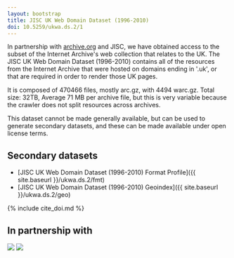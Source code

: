 ```yaml
---
layout: bootstrap
title: JISC UK Web Domain Dataset (1996-2010)
doi: 10.5259/ukwa.ds.2/1
---
```


In partnership with [archive.org](http://www.archive.org/) and JISC, we have obtained access to the subset of the Internet Archive's web collection that relates to the UK. The JISC UK Web Domain Dataset (1996-2010) contains all of the resources from the Internet Archive that were hosted on domains ending in '.uk', or that are required in order to render those UK pages.

It is composed of 470466 files, mostly arc.gz, with 4494 warc.gz. Total size: 32TB, Average 71 MB per archive file, but this is very variable because the crawler does not split resources across archives.

This dataset cannot be made generally available, but can be used to generate secondary datasets, and these can be made available under open license terms.

Secondary datasets
------------------

* [JISC UK Web Domain Dataset (1996-2010) Format Profile]({{ site.baseurl }}/ukwa.ds.2/fmt)
* [JISC UK Web Domain Dataset (1996-2010) Geoindex]({{ site.baseurl }}/ukwa.ds.2/geo)


{% include cite_doi.md %}

In partnership with
-------------------

[<img src="{{ site.baseurl }}/images/jisc-logo-sml.png"/>](http://www.jisc.ac.uk/)
[<img src="{{ site.baseurl }}/images/ia-logo-sml.png"/>](http://www.archive.org/)



